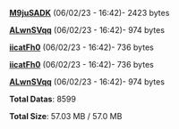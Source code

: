 [**M9juSADK**](/data/M9juSADK.txt) (06/02/23 - 16:42)- 2423 bytes

[**ALwnSVqq**](/data/ALwnSVqq.txt) (06/02/23 - 16:42)- 974 bytes

[**iicatFh0**](/data/iicatFh0.txt) (06/02/23 - 16:42)- 736 bytes

[**iicatFh0**](/data/iicatFh0.txt) (06/02/23 - 16:42)- 736 bytes

[**ALwnSVqq**](/data/ALwnSVqq.txt) (06/02/23 - 16:42)- 974 bytes

**Total Datas**: 8599

**Total Size**: 57.03 MB / 57.0 MB